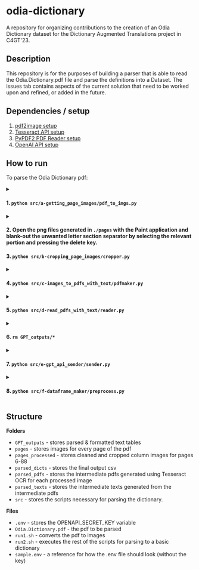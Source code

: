 # odia-dictionary
A repository for organizing contributions to the creation of an Odia Dictionary dataset for the Dictionary Augmented Translations project in C4GT'23.

## Description
This repository is for the purposes of building a parser that is able to read the Odia.Dictionary.pdf file and parse the definitions into a Dataset. The issues tab contains aspects of the current solution that need to be worked upon and refined, or added in the future.

## Dependencies / setup
1. [pdf2image setup](src/a-getting_page_images/SETUP.md)
2. [Tesseract API setup](src/c-images_to_pdfs_with_text/SETUP.md)
3. [PyPDF2 PDF Reader setup](src/d-read_pdfs_with_text/SETUP.md)
4. [OpenAI API setup](src/e-gpt_api_sender/SETUP.md)

## How to run
To parse the Odia Dictionary pdf:
<details>

<summary>

#### 1. `python src/a-getting_page_images/pdf_to_imgs.py`

</summary>

 - Converts each page of the [Odia Dictionary PDF](Odia.Dictionary.pdf) to a 300 DPI image stored in [pages](pages).

</details>
<details>

<summary>

#### 2. Open the png files generated in `./pages` with the Paint application and blank-out the unwanted letter section separator by selecting the relevant portion and pressing the delete key.
#### 3. `python src/b-cropping_page_images/cropper.py`

</summary>

 - Crops out the columns of interest from pages 6-87. Outputs stored in [pages_processed](pages_processed)

</details>
<details>

<summary>

#### 4. `python src/c-images_to_pdfs_with_text/pdfmaker.py`

</summary>

 - Runs Tesseract OCR on the images in [pages_processed](pages_processed). Outputs PDFs to [parsed_pdfs](parsed_pdfs)

</details>
<details>

<summary>

#### 5. `python src/d-read_pdfs_with_text/reader.py`

</summary>

 - Gets unstructured OCR text output from PDFs in [parsed_pdfs](parsed_pdfs). Outputs .txt files to [parsed_texts](parsed_texts)

</details>
<details>

<summary>

#### 6. `rm GPT_outputs/*`

</summary>

 - the GPT outputs folder must be emptied as the API will not be called to replace text files already present in the folder. (refer to [sender.py](src/e-gpt_api_sender/sender.py))

</details>
<details>

<summary>

#### 7. `python src/e-gpt_api_sender/sender.py`

</summary>

 - Calls the GPT API to structure the raw OCR text output files in [parsed_texts](parsed_texts). Outputs .txt files to [GPT_outputs](GPT_outputs)

</details>
<details>

<summary>

#### 8. `python src/f-dataframe_maker/preprocess.py`

</summary>

 - Removes the 1st line of every .txt file in [GPT_outputs](GPT_outputs) if it does not begin with the appropriate delimiter `"|"`. **Run this command 2-3 times** until every .txt file in the gpt outputs folder starts with a CSV file header.
#### 9. `python src/f-dataframe_maker/maker.py`

</summary>

 - Compiles [GPT_outputs](GPT_outputs) to the desired .csv - [parsed_dicts/parsed_dict_very_unclean.csv](parsed_dicts/parsed_dict_very_unclean.csv)

</details>






## Structure
**Folders**
- `GPT_outputs` - stores parsed & formatted text tables
- `pages` - stores images for every page of the pdf
- `pages_processed` - stores cleaned and cropped column images for pages 6-88
- `parsed_dicts` - stores the final output csv
- `parsed_pdfs` - stores the intermediate pdfs generated using Tesseract OCR for each processed image
- `parsed_texts` - stores the intermediate texts generated from the intermediate pdfs
- `src` - stores the scripts necessary for parsing the dictionary.

**Files**
- `.env` - stores the OPENAPI_SECRET_KEY variable
- `Odia.Dictionary.pdf` - the pdf to be parsed
- `run1.sh` - converts the pdf to images
- `run2.sh` - executes the rest of the scripts for parsing to a basic dictionary
- `sample.env` - a reference for how the .env file should look (without the key)
